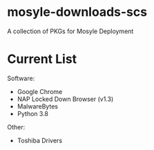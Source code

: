 # mosyle-downloads-scs
A collection of PKGs for Mosyle Deployment


# Current List
Software:
- Google Chrome
- NAP Locked Down Browser (v1.3)
- MalwareBytes
- Python 3.8

Other:
- Toshiba Drivers

